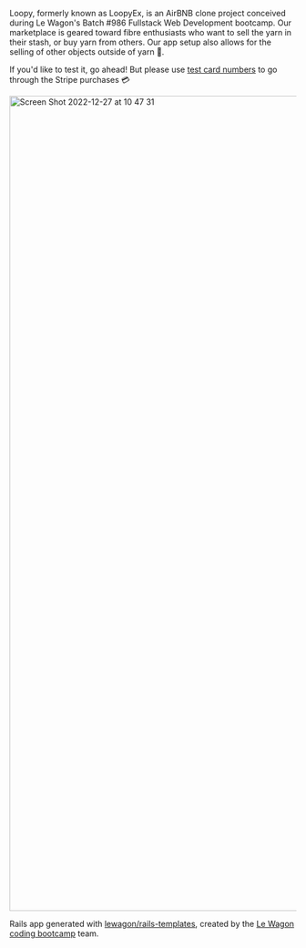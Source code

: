 Loopy, formerly known as LoopyEx, is an AirBNB clone project conceived during Le Wagon's Batch #986 Fullstack Web Development bootcamp. Our marketplace is geared toward fibre enthusiasts who want to sell the yarn in their stash, or buy yarn from others. Our app setup also allows for the selling of other objects outside of yarn 🧶.

If you'd like to test it, go ahead! But please use [test card numbers](https://stripe.com/docs/testing?testing-method=card-numbers#visa) to go through the Stripe purchases 💳

<img width="1432" alt="Screen Shot 2022-12-27 at 10 47 31" src="https://user-images.githubusercontent.com/59029920/209647723-c3f0ed23-313e-4baf-aa4d-31aef860afad.png">

Rails app generated with [lewagon/rails-templates](https://github.com/lewagon/rails-templates), created by the [Le Wagon coding bootcamp](https://www.lewagon.com) team.

